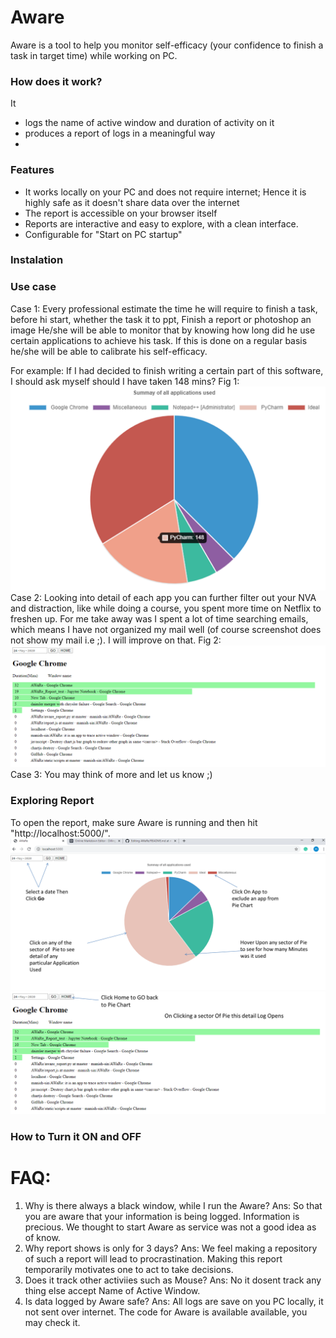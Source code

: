# Aware

Aware is a tool to help you monitor self-efficacy (your confidence to finish a task in target time) while working on PC.

### How does it work?
It 
  - logs the name of active window and duration of activity on it
  - produces a report of logs in a meaningful way
  - 
### Features

  - It works locally on your PC and does not require internet; Hence it is highly safe as it doesn't share data over the internet
  - The report is accessible on your browser itself
  - Reports are interactive and easy to explore, with a clean interface.
  - Configurable for "Start on PC startup"
  
### Instalation


### Use case

Case 1: Every professional estimate the time he will require to finish a task, before hi start, whether the task it to ppt, Finish a report or photoshop an image He/she will be able to monitor that by knowing how long did he use certain applications to achieve his task. If this is done on a regular basis he/she will be able to calibrate his self-efficacy. 

For example: If I had decided to finish writing a certain part of this software, I should ask myself should I have taken 148 mins?
Fig 1:
<img src="Screenshot/App.png" width=600 >
Case 2: Looking into detail of each app you can further filter out your NVA and distraction, like while doing a course, you spent more time on Netflix to freshen up. For me take away was I spent a lot of time searching emails, which means I have not organized my mail well (of course screenshot does not show my mail i.e ;). I will improve on that.
Fig 2:
<img src="Screenshot/Sub-app.png" width=600 >
Case 3: You may think of more and let us know ;)
### Exploring Report
To open the report, make sure Aware is running  and then hit "http://localhost:5000/". 
<img src="Screenshot/Exploring_apps.png" width=600 >
<img src="Screenshot/Exploring_Subapps.png" width=600 >
### How to Turn it ON and OFF
# FAQ:
1. Why is there always a black window, while I run the Aware?
Ans: So that you are aware that your information is being logged. Information is precious. We thought to start Aware as service was not a good idea as of know.
2. Why report shows is only for 3 days?
Ans: We feel making a repository of such a report will lead to procrastination. Making this report temporarily motivates one to act to take decisions.
3. Does it track other activiies such as Mouse?
Ans: No it dosent track any thing else accept Name of Active Window.
4. Is data logged by Aware safe?
Ans: All logs are save on you PC locally, it not sent over internet. The code for Aware is available available, you may check it.



